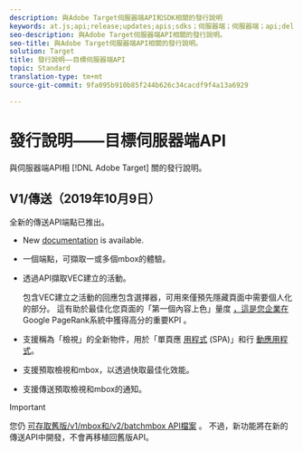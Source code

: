 ```yaml
---
description: 與Adobe Target伺服器端API和SDK相關的發行說明
keywords: at.js;api;release;updates;apis;sdks；伺服器端；伺服器端；api;delivery api
seo-description: 與Adobe Target伺服器端API相關的發行說明。
seo-title: 與Adobe Target伺服器端API相關的發行說明。
solution: Target
title: 發行說明——目標伺服器端API
topic: Standard
translation-type: tm+mt
source-git-commit: 9fa095b910b85f244b626c34cacdf9f4a13a6929

---
```



# 發行說明——目標伺服器端API

與伺服器端API相 [!DNL Adobe Target] 關的發行說明。

## V1/傳送（2019年10月9日）

全新的傳送API端點已推出。

* New [documentation](https://developers.adobetarget.com/api/delivery-api/) is available.
* 一個端點，可擷取一或多個mbox的體驗。
* 透過API擷取VEC建立的活動。

   包含VEC建立之活動的回應包含選擇器，可用來僅預先隱藏頁面中需要個人化的部分。 這有助於最佳化您頁面的「第一個內容上色」量度 [，這是您企業在](https://developers.google.com/web/fundamentals/performance/user-centric-performance-metrics.html)Google PageRank系統中獲得高分的重要KPI [](https://en.wikipedia.org/wiki/PageRank) 。

* 支援稱為「檢視」的全新物件，用於「單頁應 [用程式](/help/c-implementing-target/c-implementing-target-for-client-side-web/how-to-deployatjs/target-atjs-single-page-application.md) (SPA)」和行 [動應用程式](/help/c-target-mobile-app/target-mobile-app.md)。
* 支援預取檢視和mbox，以透過快取最佳化效能。
* 支援傳送預取檢視和mbox的通知。

>[!IMPORTANT]
>
>您仍 [可存取舊版/v1/mbox和/v2/batchmbox API檔案](https://developers.adobetarget.com/api/legacy-api/index.html) 。 不過，新功能將在新的傳送API中開發，不會再移植回舊版API。
